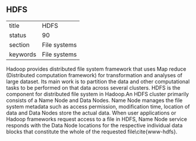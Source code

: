## HDFS


|          |              |
| -------- | ------------ |
| title    | HDFS         | 
| status   | 90           |
| section  | File systems |
| keywords | File systems |


     
Hadoop provides distributed file system framework that uses Map reduce
(Distributed computation framework) for transformation and analyses of
large dataset.  Its main work is to partition the data and other
computational tasks to be performed on that data across several
clusters.  HDFS is the component for distributed file system in
Hadoop.An HDFS cluster primarily consists of a Name Node and Data
Nodes. Name Node manages the file system metadata such as access
permission, modification time, location of data and Data Nodes store
the actual data.  When user applications or Hadoop frameworks request
access to a file in HDFS, Name Node service responds with the Data
Node locations for the respective individual data blocks that
constitute the whole of the requested file\cite{www-hdfs}.

